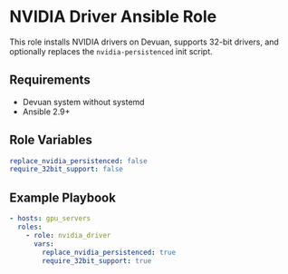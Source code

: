 # NVIDIA Driver Ansible Role

This role installs NVIDIA drivers on Devuan, supports 32-bit drivers, and optionally replaces the `nvidia-persistenced` init script.

## Requirements
- Devuan system without systemd
- Ansible 2.9+

## Role Variables
```yaml
replace_nvidia_persistenced: false
require_32bit_support: false
```

## Example Playbook
```yaml
- hosts: gpu_servers
  roles:
    - role: nvidia_driver
      vars:
        replace_nvidia_persistenced: true
        require_32bit_support: true
```
